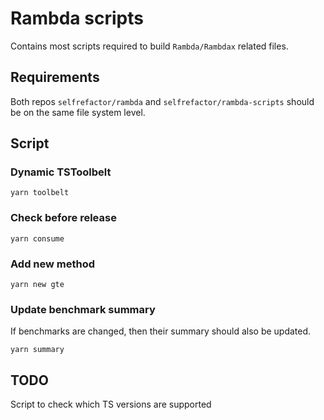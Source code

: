 # Rambda scripts

Contains most scripts required to build `Rambda/Rambdax` related files.

## Requirements

Both repos `selfrefactor/rambda` and `selfrefactor/rambda-scripts` should be on the same file system level.

## Script

### Dynamic TSToolbelt

`yarn toolbelt`

### Check before release

`yarn consume`

### Add new method

`yarn new gte`

### Update benchmark summary

If benchmarks are changed, then their summary should also be updated.

`yarn summary`

## TODO

Script to check which TS versions are supported